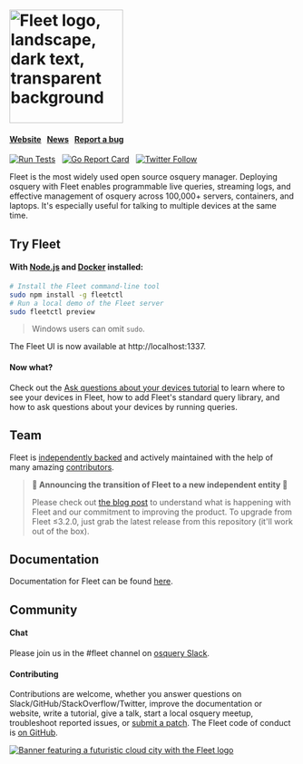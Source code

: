 <h1><img width="200" alt="Fleet logo, landscape, dark text, transparent background" src="https://user-images.githubusercontent.com/618009/103300491-9197e280-49c4-11eb-8677-6b41027be800.png"></h1>

#### [Website](https://fleetdm.com/)  &nbsp;  [News](http://twitter.com/fleetctl) &nbsp; [Report a bug](https://github.com/fleetdm/fleet/issues/new)

[![Run Tests](https://github.com/fleetdm/fleet/actions/workflows/test.yml/badge.svg)](https://github.com/fleetdm/fleet/actions/workflows/test.yml) &nbsp; [![Go Report Card](https://goreportcard.com/badge/github.com/fleetdm/fleet)](https://goreportcard.com/report/github.com/fleetdm/fleet) &nbsp; [![Twitter Follow](https://img.shields.io/twitter/follow/fleetctl.svg?style=social&maxAge=3600)](https://twitter.com/fleetctl)

Fleet is the most widely used open source osquery manager.  Deploying osquery with Fleet enables programmable live queries, streaming logs, and effective management of osquery across 100,000+ servers, containers, and laptops.  It's especially useful for talking to multiple devices at the same time.


## Try Fleet

#### With [Node.js](https://nodejs.org/en/download/) and [Docker](https://docs.docker.com/get-docker/) installed:

```bash
# Install the Fleet command-line tool
sudo npm install -g fleetctl
# Run a local demo of the Fleet server
sudo fleetctl preview
```

> Windows users can omit `sudo`.

The Fleet UI is now available at http://localhost:1337.

#### Now what?

Check out the [Ask questions about your devices tutorial](./docs/1-Using-Fleet/tutorials/Ask-questions-about-your-devices.md) to learn where to see your devices in Fleet, how to add Fleet's standard query library, and how to ask questions about your devices by running queries.

## Team
Fleet is [independently backed](https://linkedin.com/company/fleetdm) and actively maintained with the help of many amazing [contributors](https://github.com/fleetdm/fleet/graphs/contributors).

> **:tada: Announcing the transition of Fleet to a new independent entity :tada:**
> 
> Please check out [the blog post](https://medium.com/fleetdm/a-new-fleet-d4096c7de978) to understand what is happening with Fleet and our commitment to improving the product.  To upgrade from Fleet ≤3.2.0, just grab the latest release from this repository (it'll work out of the box).

## Documentation

Documentation for Fleet can be found [here](https://fleetdm.com/docs).

<!-- TODO: "#### Contributing" as one-liner with link to best jumping off point in docs -->
<!-- TODO: "#### Production deployment" as one-liner with link to best jumping off point in docs -->

## Community

#### Chat

Please join us in the #fleet channel on [osquery Slack](https://osquery.slack.com/join/shared_invite/zt-h29zm0gk-s2DBtGUTW4CFel0f0IjTEw#/).

#### Contributing

Contributions are welcome, whether you answer questions on Slack/GitHub/StackOverflow/Twitter, improve the documentation or website, write a tutorial, give a talk, start a local osquery meetup, troubleshoot reported issues, or [submit a patch](https://github.com/fleetdm/fleet/blob/main/CONTRIBUTING.md).  The Fleet code of conduct is [on GitHub](https://github.com/fleetdm/fleet/blob/main/CODE_OF_CONDUCT.md).

<a href="https://fleetdm.com"><img alt="Banner featuring a futuristic cloud city with the Fleet logo" src="https://user-images.githubusercontent.com/618009/98254443-eaf21100-1f41-11eb-9e2c-63a0545601f3.jpg"/></a>
